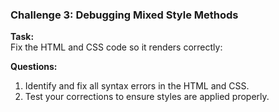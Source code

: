 ### **Challenge 3: Debugging Mixed Style Methods**

**Task:**  
Fix the HTML and CSS code so it renders correctly:

**Questions:**

1. Identify and fix all syntax errors in the HTML and CSS.
2. Test your corrections to ensure styles are applied properly.
